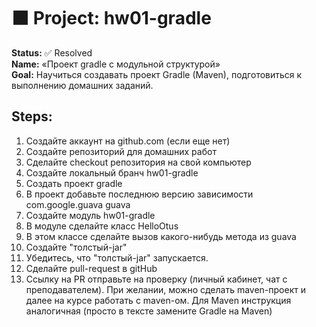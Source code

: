 <!DOCTYPE html>
<html lang="en">
<head>
    <meta charset="UTF-8">
</head>
<body>
<div class="main-content">
<h1>
    ⬛ Project: hw01-gradle
</h1>
    <div class="task">
        <b>Status:</b> ✅ Resolved
        <br><b>Name:</b> «‎Проект gradle с модульной структурой»
        <br><b>Goal:</b> Научиться создавать проект Gradle (Maven), подготовиться к выполнению домашних заданий.
        <h2>Steps:</h2>
        <ol>
            <li>Создайте аккаунт на github.com (если еще нет)</li>
            <li>Создайте репозиторий для домашних работ</li>
            <li>Сделайте checkout репозитория на свой компьютер</li>
            <li>Создайте локальный бранч hw01-gradle</li>
            <li>Создать проект gradle</li>
            <li>В проект добавьте последнюю версию зависимости com.google.guava guava</li>
            <li>Создайте модуль hw01-gradle</li>
            <li>В модуле сделайте класс HelloOtus</li>
            <li>В этом классе сделайте вызов какого-нибудь метода из guava</li>
            <li>Создайте "толстый-jar"</li>
            <li>Убедитесь, что "толстый-jar" запускается.</li>
            <li>Сделайте pull-request в gitHub</li>
            <li>Ссылку на PR отправьте на проверку (личный кабинет, чат с преподавателем). При желании, можно сделать maven-проект и далее на курсе работать с maven-ом. Для Maven инструкция аналогичная (просто в тексте замените Gradle на Maven)</li>
        </ol>
    </div>
</div>
</body>
</html>